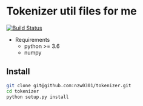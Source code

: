 # Tokenizer util files for me

[![Build Status](https://travis-ci.com/nzw0301/tokenizer.svg?branch=master)](https://travis-ci.com/nzw0301/tokenizer)

- Requirements
  - python >= 3.6
  - numpy

## Install

``` bash
git clone git@github.com:nzw0301/tokenizer.git
cd tokenizer
python setup.py install
```
